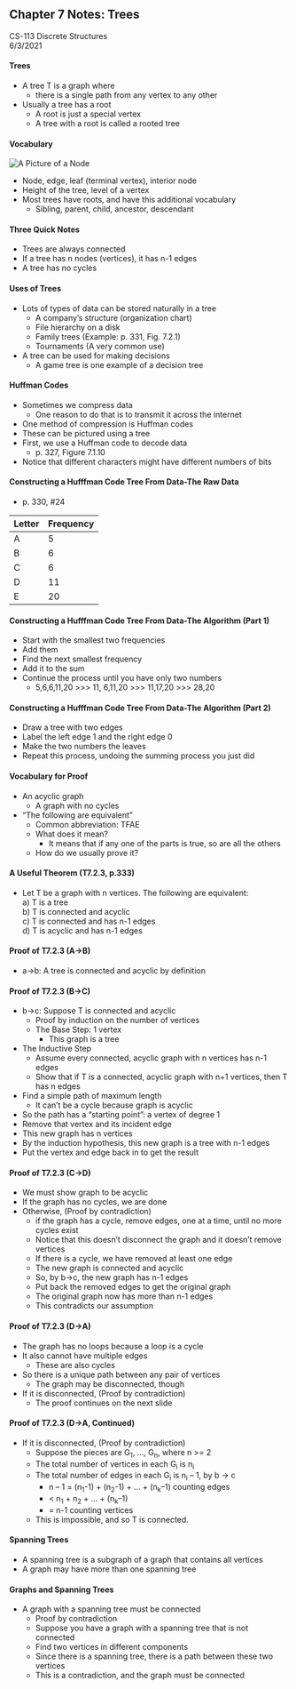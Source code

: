 ## Chapter 7 Notes: Trees
CS-113 Discrete Structures  
6/3/2021  

#### Trees
- A tree T is a graph where
  - there is a single path from any vertex to any other
- Usually a tree has a root
  - A root is just a special vertex
  - A tree with a root is called a rooted tree

#### Vocabulary
![A Picture of a Node](https://user-images.githubusercontent.com/47701395/120588624-5b83e200-c3ec-11eb-8e5b-629b3733ed00.png)  
- Node, edge, leaf (terminal vertex), interior node
- Height of the tree, level of a vertex
- Most trees have roots, and have this additional vocabulary
  - Sibling, parent, child, ancestor, descendant

#### Three Quick Notes
- Trees are always connected
- If a tree has n nodes (vertices), it has n-1 edges
- A tree has no cycles

#### Uses of Trees
- Lots of types of data can be stored naturally in a tree
  - A company’s structure (organization chart)
  - File hierarchy on a disk
  - Family trees  (Example: p. 331, Fig. 7.2.1)
  - Tournaments (A very common use)
- A tree can be used for making decisions
  - A game tree is one example of a decision tree

#### Huffman Codes
- Sometimes we compress data
  - One reason to do that is to transmit it across the internet
- One method of compression is Huffman codes
- These can be pictured using a tree
- First, we use a Huffman code to decode data
  - p. 327, Figure 7.1.10
- Notice that different characters might have different numbers of bits

#### Constructing a Hufffman Code Tree From Data-The Raw Data
- p. 330, #24  

|     Letter    	|     Frequency    	|
|-	|-	|
|     A    	|     5    	|
|     B    	|     6    	|
|     C    	|     6    	|
|     D    	|     11    	|
|     E    	|     20    	|

#### Constructing a Hufffman Code Tree From Data-The Algorithm (Part 1)
- Start with the smallest two frequencies
- Add them
- Find the next smallest frequency
- Add it to the sum
- Continue the process until you have only two numbers
  - 5,6,6,11,20  >>>  11, 6,11,20  >>>  11,17,20  >>>  28,20

#### Constructing a Hufffman Code Tree From Data-The Algorithm (Part 2)  
- Draw a tree with two edges
- Label the left edge 1 and the right edge 0
- Make the two numbers the leaves
- Repeat this process, undoing the summing process you just did

#### Vocabulary for Proof
- An acyclic graph
  - A graph with no cycles
- “The following are equivalent”
  - Common abbreviation:  TFAE
  - What does it mean?
    - It means that if any one of the parts is true, so are all the others
  - How do we usually prove it?

#### A Useful Theorem (T7.2.3, p.333)
- Let T be a graph with n vertices.  The following are equivalent:  
  a) T is a tree  
  b) T is connected and acyclic  
  c) T is connected and has n-1 edges  
  d) T is acyclic and has n-1 edges  

#### Proof of T7.2.3 (A→B)  
- a→b:  A tree is connected and acyclic by definition

#### Proof of T7.2.3 (B→C)  
- b→c:  Suppose T is connected and acyclic
  - Proof by induction on the number of vertices
  - The Base Step:  1 vertex
    - This graph is a tree
- The Inductive Step
  - Assume every connected, acyclic graph with n vertices has n-1 edges
  - Show that if T is a connected, acyclic graph with n+1 vertices, then T has n edges
- Find a simple path of maximum length
  - It can’t be a cycle because graph is acyclic
- So the path has a “starting point”:  a vertex of degree 1
- Remove that vertex and its incident edge
- This new graph has n vertices
- By the induction hypothesis, this new graph is a tree with n-1 edges
- Put the vertex and edge back in to get the result

#### Proof of T7.2.3 (C→D)  
- We must show graph to be acyclic
- If the graph has no cycles, we are done
- Otherwise,  (Proof by contradiction)
  - if the graph has a cycle, remove edges, one at a time, until no more cycles exist
  - Notice that this doesn’t disconnect the graph and it doesn’t remove vertices
  - If there is a cycle, we have removed at least one edge
  - The new graph is connected and acyclic
  - So, by b→c, the new graph has n-1 edges
  - Put back the removed edges to get the original graph
  - The original graph now has more than n-1 edges
  - This contradicts our assumption

#### Proof of T7.2.3 (D→A)  
- The graph has no loops because a loop is a cycle
- It also cannot have multiple edges
  - These are also cycles
- So there is a unique path between any pair of vertices
  - The graph may be disconnected, though
- If it is disconnected, (Proof by contradiction)
  - The proof continues on the next slide

#### Proof of T7.2.3 (D→A, Continued)  
- If it is disconnected, (Proof by contradiction)
  - Suppose the pieces are G<sub>1</sub>, …, G<sub>n</sub>, where n >= 2
  - The total number of vertices in each G<sub>i</sub> is n<sub>i</sub>
  - The total number of edges in each G<sub>i</sub> is n<sub>i</sub> – 1, by b → c
    - n – 1 = (n<sub>1</sub>-1) + (n<sub>2</sub>-1) + … + (n<sub>k</sub>–1)	counting edges
    - <    n<sub>1</sub>   +     n<sub>2</sub>     + … + (n<sub>k</sub>–1)
    - =   n-1				counting vertices
  - This is impossible, and so T is connected.

#### Spanning Trees
- A spanning tree is a subgraph of a graph that contains all vertices
- A graph may have more than one spanning tree

#### Graphs and Spanning Trees
- A graph with a spanning tree must be connected
  - Proof by contradiction
  - Suppose you have a graph with a spanning tree that is not connected
  - Find two vertices in different components
  - Since there is a spanning tree, there is a path between these two vertices
  - This is a contradiction, and the graph must be connected
